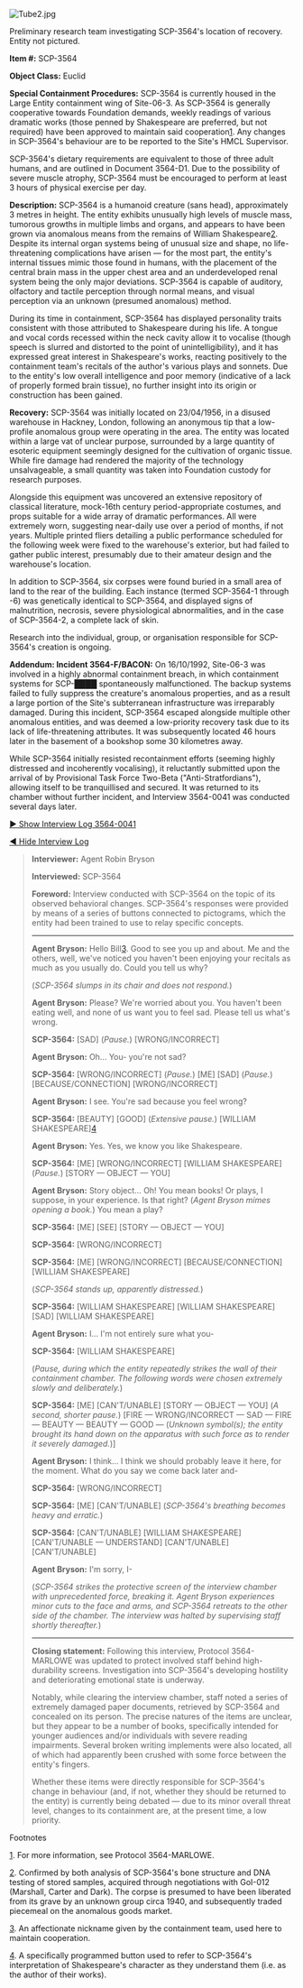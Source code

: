 ![Tube2.jpg](http://scp-wiki.wdfiles.com/local--files/scp-3564/Tube2.jpg)

Preliminary research team investigating SCP-3564's location of recovery. Entity not pictured.

**Item #:** SCP-3564

**Object Class:** Euclid

**Special Containment Procedures:** SCP-3564 is currently housed in the Large Entity containment wing of Site-06-3. As SCP-3564 is generally cooperative towards Foundation demands, weekly readings of various dramatic works (those penned by Shakespeare are preferred, but not required) have been approved to maintain said cooperation[1](javascript:;). Any changes in SCP-3564's behaviour are to be reported to the Site's HMCL Supervisor.

SCP-3564's dietary requirements are equivalent to those of three adult humans, and are outlined in Document 3564-D1. Due to the possibility of severe muscle atrophy, SCP-3564 must be encouraged to perform at least 3 hours of physical exercise per day.

**Description:** SCP-3564 is a humanoid creature (sans head), approximately 3 metres in height. The entity exhibits unusually high levels of muscle mass, tumorous growths in multiple limbs and organs, and appears to have been grown via anomalous means from the remains of William Shakespeare[2](javascript:;). Despite its internal organ systems being of unusual size and shape, no life-threatening complications have arisen — for the most part, the entity's internal tissues mimic those found in humans, with the placement of the central brain mass in the upper chest area and an underdeveloped renal system being the only major deviations. SCP-3564 is capable of auditory, olfactory and tactile perception through normal means, and visual perception via an unknown (presumed anomalous) method.

During its time in containment, SCP-3564 has displayed personality traits consistent with those attributed to Shakespeare during his life. A tongue and vocal cords recessed within the neck cavity allow it to vocalise (though speech is slurred and distorted to the point of unintelligibility), and it has expressed great interest in Shakespeare's works, reacting positively to the containment team's recitals of the author's various plays and sonnets. Due to the entity's low overall intelligence and poor memory (indicative of a lack of properly formed brain tissue), no further insight into its origin or construction has been gained.

**Recovery:** SCP-3564 was initially located on 23/04/1956, in a disused warehouse in Hackney, London, following an anonymous tip that a low-profile anomalous group were operating in the area. The entity was located within a large vat of unclear purpose, surrounded by a large quantity of esoteric equipment seemingly designed for the cultivation of organic tissue. While fire damage had rendered the majority of the technology unsalvageable, a small quantity was taken into Foundation custody for research purposes.

Alongside this equipment was uncovered an extensive repository of classical literature, mock-16th century period-appropriate costumes, and props suitable for a wide array of dramatic performances. All were extremely worn, suggesting near-daily use over a period of months, if not years. Multiple printed fliers detailing a public performance scheduled for the following week were fixed to the warehouse's exterior, but had failed to gather public interest, presumably due to their amateur design and the warehouse's location.

In addition to SCP-3564, six corpses were found buried in a small area of land to the rear of the building. Each instance (termed SCP-3564-1 through -6) was genetically identical to SCP-3564, and displayed signs of malnutrition, necrosis, severe physiological abnormalities, and in the case of SCP-3564-2, a complete lack of skin.

Research into the individual, group, or organisation responsible for SCP-3564's creation is ongoing.

**Addendum: Incident 3564-F/BACON:** On 16/10/1992, Site-06-3 was involved in a highly abnormal containment breach, in which containment systems for SCP-████ spontaneously malfunctioned. The backup systems failed to fully suppress the creature's anomalous properties, and as a result a large portion of the Site's subterranean infrastructure was irreparably damaged. During this incident, SCP-3564 escaped alongside multiple other anomalous entities, and was deemed a low-priority recovery task due to its lack of life-threatening attributes. It was subsequently located 46 hours later in the basement of a bookshop some 30 kilometres away.

While SCP-3564 initially resisted recontainment efforts (seeming highly distressed and incoherently vocalising), it reluctantly submitted upon the arrival of by Provisional Task Force Two-Beta ("Anti-Stratfordians"), allowing itself to be tranquillised and secured. It was returned to its chamber without further incident, and Interview 3564-0041 was conducted several days later.

[► Show Interview Log 3564-0041](javascript:;)

[◄ Hide Interview Log](javascript:;)

> **Interviewer:** Agent Robin Bryson
> 
> **Interviewed:** SCP-3564
> 
> **Foreword:** Interview conducted with SCP-3564 on the topic of its observed behavioral changes. SCP-3564's responses were provided by means of a series of buttons connected to pictograms, which the entity had been trained to use to relay specific concepts.
> 
> * * *
> 
> **<Begin Log>**
> 
> **Agent Bryson:** Hello Bill[3](javascript:;). Good to see you up and about. Me and the others, well, we've noticed you haven't been enjoying your recitals as much as you usually do. Could you tell us why?
> 
> (_SCP-3564 slumps in its chair and does not respond._)
> 
> **Agent Bryson:** Please? We're worried about you. You haven't been eating well, and none of us want you to feel sad. Please tell us what's wrong.
> 
> **SCP-3564:** \[SAD\] (_Pause._) \[WRONG/INCORRECT\]
> 
> **Agent Bryson:** Oh… You- you're not sad?
> 
> **SCP-3564:** \[WRONG/INCORRECT\] (_Pause._) \[ME\] \[SAD\] (_Pause._) \[BECAUSE/CONNECTION\] \[WRONG/INCORRECT\]
> 
> **Agent Bryson:** I see. You're sad because you feel wrong?
> 
> **SCP-3564:** \[BEAUTY\] \[GOOD\] (_Extensive pause._) \[WILLIAM SHAKESPEARE\][4](javascript:;)
> 
> **Agent Bryson:** Yes. Yes, we know you like Shakespeare.
> 
> **SCP-3564:** \[ME\] \[WRONG/INCORRECT\] \[WILLIAM SHAKESPEARE\] (_Pause._) \[STORY — OBJECT — YOU\]
> 
> **Agent Bryson:** Story object… Oh! You mean books! Or plays, I suppose, in your experience. Is that right? (_Agent Bryson mimes opening a book._) You mean a play?
> 
> **SCP-3564:** \[ME\] \[SEE\] \[STORY — OBJECT — YOU\]
> 
> **SCP-3564:** \[WRONG/INCORRECT\]
> 
> **SCP-3564:** \[ME\] \[WRONG/INCORRECT\] \[BECAUSE/CONNECTION\] \[WILLIAM SHAKESPEARE\]
> 
> (_SCP-3564 stands up, apparently distressed._)
> 
> **SCP-3564:** \[WILLIAM SHAKESPEARE\] \[WILLIAM SHAKESPEARE\] \[SAD\] \[WILLIAM SHAKESPEARE\]
> 
> **Agent Bryson:** I… I'm not entirely sure what you-
> 
> **SCP-3564:** \[WILLIAM SHAKESPEARE\]
> 
> (_Pause, during which the entity repeatedly strikes the wall of their containment chamber. The following words were chosen extremely slowly and deliberately._)
> 
> **SCP-3564:** \[ME\] \[CAN'T/UNABLE\] \[STORY — OBJECT — YOU\] (_A second, shorter pause._) \[FIRE — WRONG/INCORRECT — SAD — FIRE — BEAUTY — BEAUTY — GOOD — (_Unknown symbol(s); the entity brought its hand down on the apparatus with such force as to render it severely damaged._)\]
> 
> **Agent Bryson:** I think… I think we should probably leave it here, for the moment. What do you say we come back later and-
> 
> **SCP-3564:** \[WRONG/INCORRECT\]
> 
> **SCP-3564:** \[ME\] \[CAN'T/UNABLE\] (_SCP-3564's breathing becomes heavy and erratic._)
> 
> **SCP-3564:** \[CAN'T/UNABLE\] \[WILLIAM SHAKESPEARE\] \[CAN'T/UNABLE — UNDERSTAND\] \[CAN'T/UNABLE\] \[CAN'T/UNABLE\]
> 
> **Agent Bryson:** I'm sorry, I-
> 
> (_SCP-3564 strikes the protective screen of the interview chamber with unprecedented force, breaking it. Agent Bryson experiences minor cuts to the face and arms, and SCP-3564 retreats to the other side of the chamber. The interview was halted by supervising staff shortly thereafter._)
> 
> **<End Log>**
> 
> * * *
> 
> **Closing statement:** Following this interview, Protocol 3564-MARLOWE was updated to protect involved staff behind high-durability screens. Investigation into SCP-3564's developing hostility and deteriorating emotional state is underway.
> 
> Notably, while clearing the interview chamber, staff noted a series of extremely damaged paper documents, retrieved by SCP-3564 and concealed on its person. The precise natures of the items are unclear, but they appear to be a number of books, specifically intended for younger audiences and/or individuals with severe reading impairments. Several broken writing implements were also located, all of which had apparently been crushed with some force between the entity's fingers.
> 
> Whether these items were directly responsible for SCP-3564's change in behaviour (and, if not, whether they should be returned to the entity) is currently being debated — due to its minor overall threat level, changes to its containment are, at the present time, a low priority.

Footnotes

[1](javascript:;). For more information, see Protocol 3564-MARLOWE.

[2](javascript:;). Confirmed by both analysis of SCP-3564's bone structure and DNA testing of stored samples, acquired through negotiations with GoI-012 (Marshall, Carter and Dark). The corpse is presumed to have been liberated from its grave by an unknown group circa 1940, and subsequently traded piecemeal on the anomalous goods market.

[3](javascript:;). An affectionate nickname given by the containment team, used here to maintain cooperation.

[4](javascript:;). A specifically programmed button used to refer to SCP-3564's interpretation of Shakespeare's character as they understand them (i.e. as the author of their works).